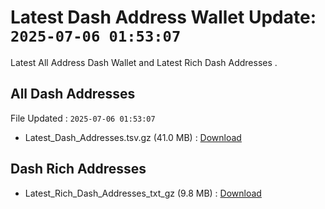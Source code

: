 # Latest Dash Address Wallet Update: `2025-07-06 01:53:07`

Latest All Address Dash Wallet and Latest Rich Dash Addresses .

## All Dash Addresses

File Updated : `2025-07-06 01:53:07`

- Latest_Dash_Addresses.tsv.gz (41.0 MB) : [Download](https://github.com/Pymmdrza/Rich-Address-Wallet/releases/tag/Dash)

## Dash Rich Addresses

- Latest_Rich_Dash_Addresses_txt_gz (9.8 MB) : [Download](https://github.com/Pymmdrza/Rich-Address-Wallet/releases/tag/Dash)
